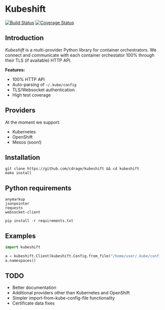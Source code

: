# Kubeshift
[![Build Status](https://travis-ci.org/cdrage/kubeshift.svg?branch=master)](https://travis-ci.org/cdrage/kubeshift)
[![Coverage Status](https://coveralls.io/repos/cdrage/kubeshift/badge.svg?branch=master&service=github)](https://coveralls.io/github/cdrage/kubeshift?branch=master)

## Introduction

_Kubeshift_ is a multi-provider Python library for container orchestrators. We connect and communicate with each container orchestator 100% through their TLS (if available) HTTP API.

__Features:__

  - 100% HTTP API
  - Auto-parsing of `~/.kube/config`
  - TLS/Websocket authentication
  - High test coverage

## Providers

At the moment we support:

  - Kubernetes
  - OpenShift
  - Mesos (soon!)

## Installation

```
git clone https://github.com/cdrage/kubeshift && cd kubeshift
make install
```

## Python requirements

```
anymarkup
jsonpointer
requests
websocket-client
```

```
pip install -r requirements.txt
```

## Examples

```python
import kubeshift

a = kubeshift.Client(kubeshift.Config.from_file("/home/user/.kube/config"), "kubernetes")
a.namespaces()
```

## TODO

 - Better documentation
 - Additional providers other than Kubernetes and OpenShift
 - Simpler import-from-kube-config-file functionality
 - Certificate data fixes

